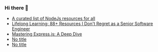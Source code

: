 ### Hi there 👋
<!-- daily.dev BOOKMARKS:START -->
- [A curated list of NodeJs resources for all](https://app.daily.dev/posts/BGBmMs93o?utm_source=rss&utm_medium=bookmarks&utm_campaign=mBzS9yGu2kYgKY4tuhxYN)
- [Lifelong Learning: 88+ Resources I Don&#39;t Regret as a Senior Software Engineer](https://app.daily.dev/posts/d7gxvHgpY?utm_source=rss&utm_medium=bookmarks&utm_campaign=mBzS9yGu2kYgKY4tuhxYN)
- [Mastering Express.js: A Deep Dive](https://app.daily.dev/posts/7eO2CbCkR?utm_source=rss&utm_medium=bookmarks&utm_campaign=mBzS9yGu2kYgKY4tuhxYN)
- [No title](https://app.daily.dev/posts/wHfwmZE8J?utm_source=rss&utm_medium=bookmarks&utm_campaign=mBzS9yGu2kYgKY4tuhxYN)
- [No title](https://app.daily.dev/posts/UUYCIzohI?utm_source=rss&utm_medium=bookmarks&utm_campaign=mBzS9yGu2kYgKY4tuhxYN)
<!-- daily.dev BOOKMARKS:END -->
<!--
**nirmal-patel-s/nirmal-patel-s** is a ✨ _special_ ✨ repository because its `README.md` (this file) appears on your GitHub profile.

Here are some ideas to get you started:

- 🔭 I’m currently working on ...
- 🌱 I’m currently learning ...
- 👯 I’m looking to collaborate on ...
- 🤔 I’m looking for help with ...
- 💬 Ask me about ...
- 📫 How to reach me: ...
- 😄 Pronouns: ...
- ⚡ Fun fact: ...
-->

